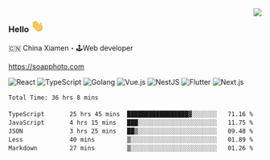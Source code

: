 <img align="right" src="https://github-readme-stats.vercel.app/api?username=yiiu&show_icons=false&bg_color=30,e96443,904e95&title_color=fff&text_color=fff" />

### Hello <img src="https://raw.githubusercontent.com/ABSphreak/ABSphreak/master/gifs/Hi.gif" width="26px" />
 
🇨🇳 China Xiamen・🕹Web developer

https://soapphoto.com

<p align="left"><img src="https://cdn.svgporn.com/logos/react.svg" alt="React" width="32" height="32"/> <img src="https://cdn.svgporn.com/logos/typescript-icon.svg" alt="TypeScript" width="32" height="32"/> <img src="https://cdn.svgporn.com/logos/gopher.svg" alt="Golang" width="32" height="32"/> <img src="https://cdn.svgporn.com/logos/vue.svg" alt="Vue.js" width="32" height="32"/> <img src="https://cdn.svgporn.com/logos/nestjs.svg" alt="NestJS" width="32" height="32"/> <img src="https://cdn.svgporn.com/logos/flutter.svg" alt="Flutter" width="32" height="32"/> <img src="https://cdn.svgporn.com/logos/nextjs-icon.svg" alt="Next.js" width="32" height="32"/></p>


<!--START_SECTION:waka-->

```txt
Total Time: 36 hrs 8 mins

TypeScript       25 hrs 45 mins  █████████████████▓░░░░░░░   71.16 %
JavaScript       4 hrs 15 mins   ███░░░░░░░░░░░░░░░░░░░░░░   11.75 %
JSON             3 hrs 25 mins   ██▒░░░░░░░░░░░░░░░░░░░░░░   09.48 %
Less             40 mins         ▒░░░░░░░░░░░░░░░░░░░░░░░░   01.89 %
Markdown         27 mins         ▒░░░░░░░░░░░░░░░░░░░░░░░░   01.26 %
```

<!--END_SECTION:waka-->
